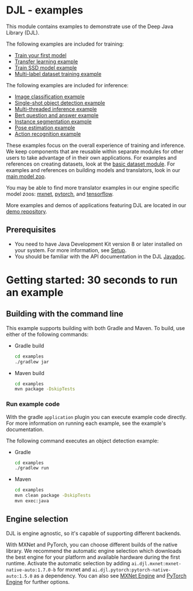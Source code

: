 # DJL - examples

This module contains examples to demonstrate use of the Deep Java Library (DJL).

The following examples are included for training:

- [Train your first model](docs/train_mnist_mlp.md)
- [Transfer learning example](docs/train_cifar10_resnet.md)
- [Train SSD model example](docs/train_pikachu_ssd.md)
- [Multi-label dataset training example](docs/train_captcha.md)


The following examples are included for inference:

- [Image classification example](docs/image_classification.md)
- [Single-shot object detection example](docs/object_detection.md)
- [Multi-threaded inference example](docs/multithread_inference.md)
- [Bert question and answer example](docs/BERT_question_and_answer.md)
- [Instance segmentation example](docs/instance_segmentation.md)
- [Pose estimation example](docs/pose_estimation.md)
- [Action recognition example](docs/action_recognition.md)

These examples focus on the overall experience of training and inference. We keep components that are reusable within separate modules for other users to take advantage of in their own applications. For examples and references on creating datasets, look at the [basic dataset module](../basicdataset). For examples and references on building models and translators, look in our [main model zoo](../model-zoo).

You may be able to find more translator examples in our engine specific model zoos: [mxnet](../mxnet/mxnet-model-zoo), [pytorch](../pytorch/pytorch-model-zoo), and [tensorflow](../tensorflow/tensorflow-model-zoo).

More examples and demos of applications featuring DJL are located in our [demo repository](https://github.com/aws-samples/djl-demo).

## Prerequisites

* You need to have Java Development Kit version 8 or later installed on your system. For more information, see [Setup](../docs/development/setup.md).
* You should be familiar with the API documentation in the DJL [Javadoc](https://javadoc.io/doc/ai.djl/api/latest/index.html).


# Getting started: 30 seconds to run an example

## Building with the command line

This example supports building with both Gradle and Maven. To build, use either of the following commands:

* Gradle build
    ```sh
    cd examples
    ./gradlew jar
    ```

* Maven build
    ```sh
    cd examples
    mvn package -DskipTests
    ```

### Run example code
With the gradle `application` plugin you can execute example code directly.
For more information on running each example, see the example's documentation.

The following command executes an object detection example:

* Gradle
    ```sh
    cd examples
    ./gradlew run
    ```

* Maven
    ```sh
    cd examples
    mvn clean package -DskipTests
    mvn exec:java
    ```

## Engine selection

DJL is engine agnostic, so it's capable of supporting different backends.

With MXNet and PyTorch, you can choose different builds of the native library.
We recommend the automatic engine selection which downloads the best engine for your platform and available hardware during the first runtime.
Activate the automatic selection by adding `ai.djl.mxnet:mxnet-native-auto:1.7.0-b` for mxnet and `ai.djl.pytorch:pytorch-native-auto:1.5.0` as a dependency.
You can also see [MXNet Engine](../mxnet/mxnet-engine/README.md) and [PyTorch Engine](../pytorch/pytorch-engine/README.md) for further options.


